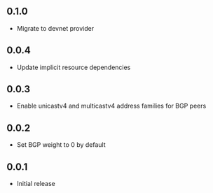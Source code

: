 ## 0.1.0

- Migrate to devnet provider

## 0.0.4

- Update implicit resource dependencies

## 0.0.3

- Enable unicastv4 and multicastv4 address families for BGP peers

## 0.0.2

- Set BGP weight to 0 by default

## 0.0.1

- Initial release
